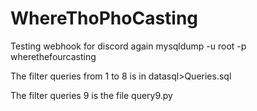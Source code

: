 # WhereThoPhoCasting

Testing webhook for discord again
mysqldump -u root -p wherethefourcasting

The filter queries from 1 to 8 is in datasql>Queries.sql

The filter queries 9 is the file query9.py
